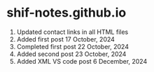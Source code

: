# shif-notes.github.io

1) Updated contact links in all HTML files
2) Added first post 17 October, 2024
3) Completed first post 22 October, 2024
4) Added second post 23 October, 2024
5) Added XML VS code post 6 December, 2024